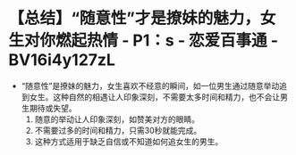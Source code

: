 # 【总结】“随意性”才是撩妹的魅力，女生对你燃起热情 - P1：s - 恋爱百事通 - BV16i4y127zL

-   “随意性”是撩妹的魅力，女生喜欢不经意的瞬间，如一位男生通过随意举动追到女生。这种自然的相遇让人印象深刻，不需要太多时间和精力，也不会让男生期待或失望。
    1.  随意的举动让人印象深刻，如赞美对方的眼睛。
    2.  不需要过多的时间和精力，只需30秒就能完成。
    3.  这种方式适用于缺乏自信或不知道如何追女生的男生。